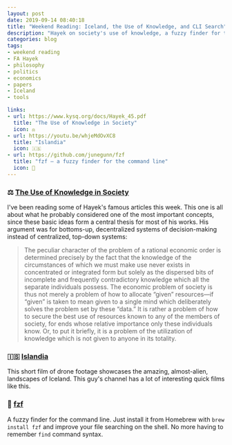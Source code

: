 ```yaml
---
layout: post
date: 2019-09-14 08:40:18
title: "Weekend Reading: Iceland, the Use of Knowledge, and CLI Search"
description: "Hayek on society's use of knowledge, a fuzzy finder for the command line, and beautiful footage of Iceland's geography."
categories: blog
tags:
- weekend reading
- FA Hayek
- philosophy
- politics
- economics
- papers
- Iceland
- tools

links:
- url: https://www.kysq.org/docs/Hayek_45.pdf
  title: "The Use of Knowledge in Society"
  icon: ⚖️
- url: https://youtu.be/whjeMdOvXC8
  title: "Islandia"
  icon: 🇮🇸
- url: https://github.com/junegunn/fzf
  title: "fzf — a fuzzy finder for the command line"
  icon: 🔎
---
```


### ⚖️ [The Use of Knowledge in Society](https://www.kysq.org/docs/Hayek_45.pdf "The Use of Knowledge in Society")

I've been reading some of Hayek's famous articles this week. This one is all about what he probably considered one of the most important concepts, since these basic ideas form a central thesis for most of his works. His argument was for bottoms-up, decentralized systems of decision-making instead of centralized, top-down systems:

> The peculiar character of the problem of a rational economic order is determined precisely by the fact that the knowledge of the circumstances of which we must make use never exists in concentrated or integrated form but solely as the dispersed bits of incomplete and frequently contradictory knowledge which all the separate individuals possess. The economic problem of society is thus not merely a problem of how to allocate “given” resources—if “given” is taken to mean given to a single mind which deliberately solves the problem set by these “data.” It is rather a problem of how to secure the best use of resources known to any of the members of society, for ends whose relative importance only these individuals know. Or, to put it briefly, it is a problem of the utilization of knowledge which is not given to anyone in its totality.

### 🇮🇸 [Islandia](https://youtu.be/whjeMdOvXC8 "Islandia")

This short film of drone footage showcases the amazing, almost-alien, landscapes of Iceland. This guy's channel has a lot of interesting quick films like this.

### 🔎 [fzf](https://github.com/junegunn/fzf "junegunn/fzf")

A fuzzy finder for the command line. Just install it from Homebrew with `brew install fzf` and improve your file searching on the shell. No more having to remember `find` command syntax.
